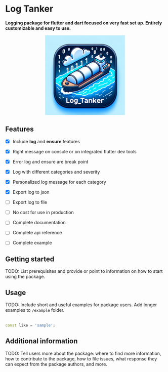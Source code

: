 <!--
This README describes the package. If you publish this package to pub.dev,
this README's contents appear on the landing page for your package.

For information about how to write a good package README, see the guide for
[writing package pages](https://dart.dev/guides/libraries/writing-package-pages).

For general information about developing packages, see the Dart guide for
[creating packages](https://dart.dev/guides/libraries/create-library-packages)
and the Flutter guide for
[developing packages and plugins](https://flutter.dev/developing-packages).
-->
# Log Tanker
**Logging package for flutter and dart focused on very fast set up.
Entirely customizable and easy to use.**
<p align="center">
  <img src="https://github.com/ObNitram/log_tanker/blob/main/log_tanker.png?raw=true" width=50% height=50%>
</p>

## Features

<!--TODO: List what your package can do. Maybe include images, gifs, or videos.-->
- [x] Include **log** and **ensure** features
- [x] Right message on console or on integrated flutter dev tools
- [x] Error log and ensure are break point
- [x] Log with different categories and severity
- [x] Personalized log message for each category
- [x] Export log to json
- [ ] Export log to file
- [ ] No cost for use in production
- [ ] Complete documentation
- [ ] Complete api reference
- [ ] Complete example



## Getting started

TODO: List prerequisites and provide or point to information on how to
start using the package.

## Usage

TODO: Include short and useful examples for package users. Add longer examples
to `/example` folder.

```dart

const like = 'sample';
```

## Additional information

TODO: Tell users more about the package: where to find more information, how to
contribute to the package, how to file issues, what response they can expect
from the package authors, and more.
